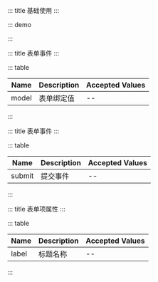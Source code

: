 ::: title 基础使用
:::

::: demo

<template>
  <lay-form @submit="submit" :model="model">
    <lay-form-item label="账户">
      <lay-input v-model="model.username"></lay-input>
    </lay-form-item>
    <lay-form-item label="密码">
      <lay-input v-model="model.password"></lay-input>
    </lay-form-item>
    <lay-form-item>
      <lay-button naive-type="submit">提交</lay-button>
    </lay-form-item>
  </lay-form>
</template>

<script>
import { ref, reactive } from 'vue'

export default {
  setup() {

    const model = reactive({
        username: "admin",
        password: "admin"
    })

    const submit = function(val) {
      alert(JSON.stringify(val))
    }

    return {
      model,
      submit
    }
  }
}
</script>

:::

::: title 表单事件
:::

::: table

| Name  | Description | Accepted Values |
| ----- | ----------- | --------------- |
| model | 表单绑定值  | --              |

:::

::: title 表单事件
:::

::: table

| Name   | Description | Accepted Values |
| ------ | ----------- | --------------- |
| submit | 提交事件    | --              |

:::

::: title 表单项属性
:::

::: table

| Name  | Description | Accepted Values |
| ----- | ----------- | --------------- |
| label | 标题名称    | --              |

:::